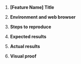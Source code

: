 <!-- If your issue is about a bug, please (1) add the "bug" label and (2) summarize the expected behavior, actual behavior, and steps to reproduce the bug. 

1. **[Feature Name] Title**

    Please give the bug a title that includes the *feature name followed* by a short description (*title*). Put this as the issue title.

    >[Login] Not able to login with my account\
    >[Validation] Validation failed for a file that should be valid\
    >[UI] Spelling mistake in upload instructions

1. **Environment and web browser**

    Please give the name of the environment and web browser in which the bug was observed. Environment must be one of: dev, integration, staging, production.
    
    >staging environment, Google Chrome

1. **Steps to reproduce**

    Please explain as much as you can about what you were doing when the bug was observed (to help us reproduce the error for testing).

    >I was uploading this file abc.fastq (provided) in the file upload in the UI and after pressing the upload button I received an error message after 5 seconds.

1. **Expected results**

    Please explain what you expected to happen.
    
    >I expected to see a success message and for the metadata to pass validation.

1. **Actual results**

    Please explain what actually happened.

    >The metadata validation appears to be stuck in a validating state.

1. **Visual proof**

    Please provide any of the following, if available.

    >Screenshots (jpeg)\
    >Text of any messages -->
    
1. **[Feature Name] Title**
    
1. **Environment and web browser**
    
1. **Steps to reproduce**
    
1. **Expected results**
    
1. **Actual results**
    
1. **Visual proof**
    
